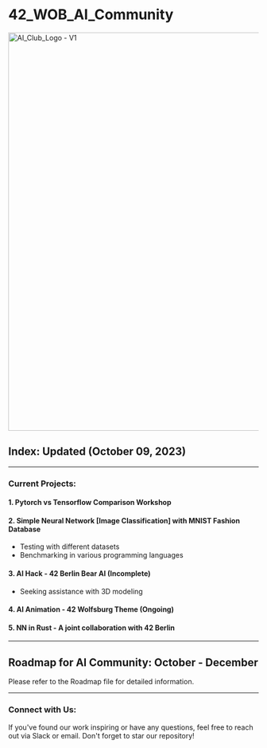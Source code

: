 # 42_WOB_AI_Community

<img src="https://github.com/mdabir1203/42_WOB_AI_Community/assets/66947064/df2f3443-f549-480f-b079-113b0154b6fc" alt="AI_Club_Logo - V1" style="width: 800px;">

## Index: Updated (October 09, 2023)

---------------------------------------------------------------------------------------------------------------------------------------------------------------------------------------------------------------

### Current Projects:

#### 1. Pytorch vs Tensorflow Comparison Workshop

#### 2. Simple Neural Network [Image Classification] with MNIST Fashion Database

- Testing with different datasets
- Benchmarking in various programming languages

#### 3. AI Hack - 42 Berlin Bear AI (Incomplete)

- Seeking assistance with 3D modeling

#### 4. AI Animation - 42 Wolfsburg Theme (Ongoing)

#### 5. NN in Rust - A joint collaboration with 42 Berlin


---------------------------------------------------------------------------------------------------------------------------------------------------------------------------------------------------------------

## Roadmap for AI Community: October - December

Please refer to the Roadmap file for detailed information.

---------------------------------------------------------------------------------------------------------------------------------------------------------------------------------------------------------------

### Connect with Us:

If you've found our work inspiring or have any questions, feel free to reach out via Slack or email. Don't forget to star our repository!
